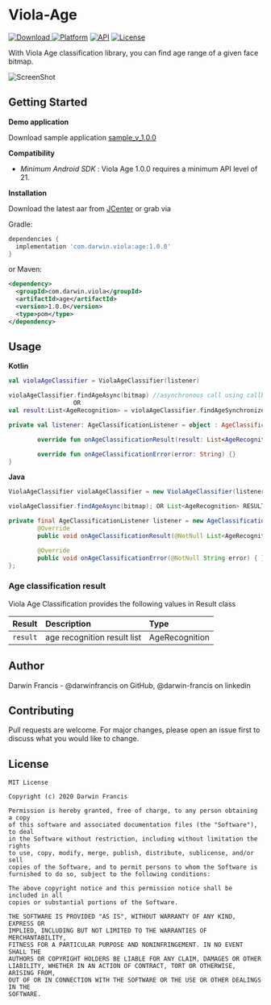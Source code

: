 # Viola-Age
[ ![Download](https://api.bintray.com/packages/darwinfrancis/Viola/com.darwin.viola.age/images/download.svg) ](https://bintray.com/darwinfrancis/Viola/com.darwin.viola.age/_latestVersion)
[![Platform](https://img.shields.io/badge/platform-android-green.svg)](http://developer.android.com/index.html)
[![API](https://img.shields.io/badge/API-21+-brightgreen.svg?style=flat)](https://android-arsenal.com/api?level=15)
[![License](https://img.shields.io/badge/License-MIT-blue.svg?style=flat)](https://github.com/darwinfrancis/face-perception/blob/master/LICENSE.txt)


With Viola Age classification library, you can find age range of a given face bitmap.

![ScreenShot](screenshot/screen_viola_1.jpg)

## Getting Started
**Demo application**

Download sample application [sample_v_1.0.0](app-voila-age-sample.apk)

**Compatibility**
 * *Minimum Android SDK* : Viola Age 1.0.0 requires a minimum API level of 21.

**Installation**

Download the latest aar from [JCenter](https://bintray.com/darwinfrancis/Viola/download_file?file_path=com%2Fdarwin%2Fviola%2Fage%2F1.0.0%2Fage-1.0.0.aar) or grab via

Gradle:
```gradle
dependencies {
  implementation 'com.darwin.viola:age:1.0.0'
}
```

or Maven:

```xml
<dependency>
  <groupId>com.darwin.viola</groupId>
  <artifactId>age</artifactId>
  <version>1.0.0</version>
  <type>pom</type>
</dependency>
```


## Usage
**Kotlin**
```kotlin
val violaAgeClassifier = ViolaAgeClassifier(listener)

violaAgeClassifier.findAgeAsync(bitmap) //asynchronous call using callback listener
                  OR
val result:List<AgeRecognition> = violaAgeClassifier.findAgeSynchronized(faceBitmap)   //synchronous call            

private val listener: AgeClassificationListener = object : AgeClassificationListener {

        override fun onAgeClassificationResult(result: List<AgeRecognition>) {}

        override fun onAgeClassificationError(error: String) {}
}
```


**Java**
```java
ViolaAgeClassifier violaAgeClassifier = new ViolaAgeClassifier(listener);

violaAgeClassifier.findAgeAsync(bitmap); OR List<AgeRecognition> RESULT = violaAgeClassifier.findAgeSynchronized(faceBitmap);

private final AgeClassificationListener listener = new AgeClassificationListener() {
        @Override
        public void onAgeClassificationResult(@NotNull List<AgeRecognition> result) { }

        @Override
        public void onAgeClassificationError(@NotNull String error) { }
};
```

### Age classification result
Viola Age Classification provides the following values in Result class

| Result | Description | Type |
| :--- | :--- | :--- |
| `result` |  age recognition result list | AgeRecognition |

## Author
Darwin Francis - @darwinfrancis on GitHub, @darwin-francis on linkedin

## Contributing
Pull requests are welcome. For major changes, please open an issue first to discuss what you would like to change.

License
-------

    MIT License

    Copyright (c) 2020 Darwin Francis

    Permission is hereby granted, free of charge, to any person obtaining a copy
    of this software and associated documentation files (the "Software"), to deal
    in the Software without restriction, including without limitation the rights
    to use, copy, modify, merge, publish, distribute, sublicense, and/or sell
    copies of the Software, and to permit persons to whom the Software is
    furnished to do so, subject to the following conditions:

    The above copyright notice and this permission notice shall be included in all
    copies or substantial portions of the Software.
    
    THE SOFTWARE IS PROVIDED "AS IS", WITHOUT WARRANTY OF ANY KIND, EXPRESS OR
    IMPLIED, INCLUDING BUT NOT LIMITED TO THE WARRANTIES OF MERCHANTABILITY,
    FITNESS FOR A PARTICULAR PURPOSE AND NONINFRINGEMENT. IN NO EVENT SHALL THE
    AUTHORS OR COPYRIGHT HOLDERS BE LIABLE FOR ANY CLAIM, DAMAGES OR OTHER
    LIABILITY, WHETHER IN AN ACTION OF CONTRACT, TORT OR OTHERWISE, ARISING FROM,
    OUT OF OR IN CONNECTION WITH THE SOFTWARE OR THE USE OR OTHER DEALINGS IN THE
    SOFTWARE.
